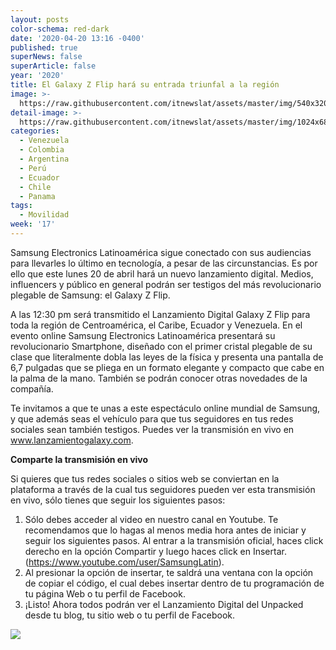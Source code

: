 ```yaml
---
layout: posts
color-schema: red-dark
date: '2020-04-20 13:16 -0400'
published: true
superNews: false
superArticle: false
year: '2020'
title: El Galaxy Z Flip hará su entrada triunfal a la región
image: >-
  https://raw.githubusercontent.com/itnewslat/assets/master/img/540x320/Samsung-Z-Flix-p.jpg
detail-image: >-
  https://raw.githubusercontent.com/itnewslat/assets/master/img/1024x680/Samsung-Z-Flix-g.jpg
categories:
  - Venezuela
  - Colombia
  - Argentina
  - Perú
  - Ecuador
  - Chile
  - Panama
tags:
  - Movilidad
week: '17'
---
```

Samsung Electronics Latinoamérica sigue conectado con sus audiencias para llevarles lo último en tecnología, a pesar de las circunstancias. Es por ello que este lunes 20 de abril hará un nuevo lanzamiento digital. Medios, influencers y público en general podrán ser testigos del más revolucionario plegable de Samsung: el Galaxy Z Flip.

A las 12:30 pm será transmitido el Lanzamiento Digital Galaxy Z Flip para toda la región de Centroamérica, el Caribe, Ecuador y Venezuela. En el evento online Samsung Electronics Latinoamérica presentará su revolucionario Smartphone, diseñado con el primer cristal plegable de su clase que literalmente dobla las leyes de la física y presenta una pantalla de 6,7 pulgadas que se pliega en un formato elegante y compacto que cabe en la palma de la mano. También se podrán conocer otras novedades de la compañía.

Te invitamos a que te unas a este espectáculo online mundial de Samsung, y que además seas el vehículo para que tus seguidores en tus redes sociales sean también testigos. Puedes ver la transmisión en vivo en www.lanzamientogalaxy.com.

**Comparte la transmisión en vivo**

Si quieres que tus redes sociales o sitios web se conviertan en la plataforma a través de la cual tus seguidores pueden ver esta transmisión en vivo, sólo tienes que seguir los siguientes pasos:

1.	Sólo debes acceder al video en nuestro canal en Youtube. Te recomendamos que lo hagas al menos media hora antes de iniciar y seguir los siguientes pasos. Al entrar a la transmisión oficial, haces click derecho en la opción Compartir y luego haces click en Insertar. (https://www.youtube.com/user/SamsungLatin).
2.	Al presionar la opción de insertar, te saldrá una ventana con la opción de copiar el código, el cual debes insertar dentro de tu programación de tu página Web o tu perfil de Facebook. 
3.	¡Listo! Ahora todos podrán ver el Lanzamiento Digital del Unpacked desde tu blog, tu sitio web o tu perfil de Facebook.

<img src="https://tracker.metricool.com/c3po.jpg?hash=56f88a41e39ab42c063cc51676587a04"/>
